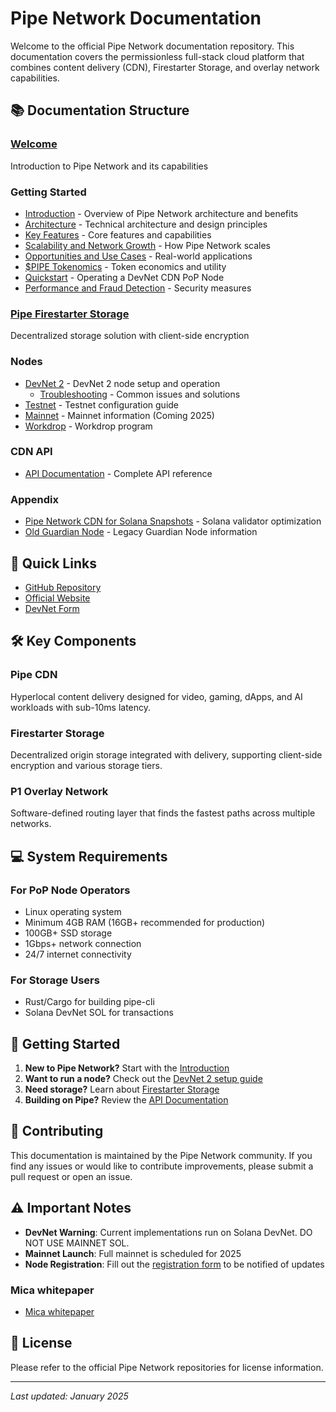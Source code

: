 # Pipe Network Documentation

Welcome to the official Pipe Network documentation repository. This documentation covers the permissionless full-stack cloud platform that combines content delivery (CDN), Firestarter Storage, and overlay network capabilities.

## 📚 Documentation Structure

### [Welcome](docs/index.md)
Introduction to Pipe Network and its capabilities

### Getting Started
- [Introduction](docs/getting-started/introduction.md) - Overview of Pipe Network architecture and benefits
- [Architecture](docs/getting-started/architecture.md) - Technical architecture and design principles
- [Key Features](docs/getting-started/key-features.md) - Core features and capabilities
- [Scalability and Network Growth](docs/getting-started/scalability-and-network-growth.md) - How Pipe Network scales
- [Opportunities and Use Cases](docs/getting-started/opportunities-and-use-cases.md) - Real-world applications
- [$PIPE Tokenomics](docs/Tokenomics.md) - Token economics and utility
- [Quickstart](docs/getting-started/quickstart.md) - Operating a DevNet CDN PoP Node
- [Performance and Fraud Detection](docs/getting-started/performance-and-fraud-detection.md) - Security measures

### [Pipe Firestarter Storage](docs/pipe-firestarter-storage.md)
Decentralized storage solution with client-side encryption

### Nodes
- [DevNet 2](docs/nodes/devnet-2.md) - DevNet 2 node setup and operation
  - [Troubleshooting](docs/nodes/devnet-2/troubleshooting.md) - Common issues and solutions
- [Testnet](docs/nodes/testnet.md) - Testnet configuration guide
- [Mainnet](docs/nodes/mainnet.md) - Mainnet information (Coming 2025)
- [Workdrop](docs/Workdrop.md) - Workdrop program

### CDN API
- [API Documentation](docs/cdn-api/api-documentation.md) - Complete API reference

### Appendix
- [Pipe Network CDN for Solana Snapshots](docs/appendix/solana-snapshots.md) - Solana validator optimization
- [Old Guardian Node](docs/appendix/old-guardian-node.md) - Legacy Guardian Node information

## 🚀 Quick Links

- [GitHub Repository](https://github.com/PipeNetwork/pipe)
- [Official Website](https://pipe.network)
- [DevNet Form](https://docs.google.com/forms/d/e/1FAIpQLScbxN1qlstpbyU55K5I1UPufzfwshcv7uRJG6aLZQDk52ma0w/viewform)

## 🛠️ Key Components

### Pipe CDN
Hyperlocal content delivery designed for video, gaming, dApps, and AI workloads with sub-10ms latency.

### Firestarter Storage
Decentralized origin storage integrated with delivery, supporting client-side encryption and various storage tiers.

### P1 Overlay Network
Software-defined routing layer that finds the fastest paths across multiple networks.

## 💻 System Requirements

### For PoP Node Operators
- Linux operating system
- Minimum 4GB RAM (16GB+ recommended for production)
- 100GB+ SSD storage
- 1Gbps+ network connection
- 24/7 internet connectivity

### For Storage Users
- Rust/Cargo for building pipe-cli
- Solana DevNet SOL for transactions

## 📖 Getting Started

1. **New to Pipe Network?** Start with the [Introduction](docs/getting-started/introduction.md)
2. **Want to run a node?** Check out the [DevNet 2 setup guide](docs/nodes/devnet-2.md)
3. **Need storage?** Learn about [Firestarter Storage](docs/pipe-firestarter-storage.md)
4. **Building on Pipe?** Review the [API Documentation](docs/cdn-api/api-documentation.md)

## 🤝 Contributing

This documentation is maintained by the Pipe Network community. If you find any issues or would like to contribute improvements, please submit a pull request or open an issue.

## ⚠️ Important Notes

- **DevNet Warning**: Current implementations run on Solana DevNet. DO NOT USE MAINNET SOL.
- **Mainnet Launch**: Full mainnet is scheduled for 2025
- **Node Registration**: Fill out the [registration form](https://docs.google.com/forms/d/e/1FAIpQLScbxN1qlstpbyU55K5I1UPufzfwshcv7uRJG6aLZQDk52ma0w/viewform) to be notified of updates

### Mica whitepaper
- [Mica whitepaper](docs/mica.pdf)

## 📝 License

Please refer to the official Pipe Network repositories for license information.

---

*Last updated: January 2025*
